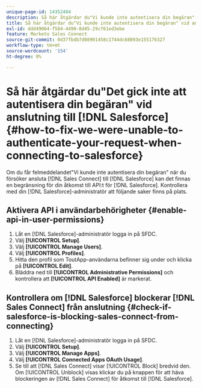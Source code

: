 ```yaml
---
unique-page-id: 14352484
description: Så här åtgärdar du"Vi kunde inte autentisera din begäran" vid anslutning till Salesforce - Marketo Docs - produktdokumentation
title: Så här åtgärdar du"Vi kunde inte autentisera din begäran" vid anslutning till Salesforce
exl-id: ddd49064-f584-4490-8d45-29cf61ed3ebe
feature: Marketo Sales Connect
source-git-commit: 0d37fbdb7d08901458c1744dc68893e155176327
workflow-type: tm+mt
source-wordcount: '154'
ht-degree: 0%

---
```


# Så här åtgärdar du&quot;Det gick inte att autentisera din begäran&quot; vid anslutning till [!DNL Salesforce] {#how-to-fix-we-were-unable-to-authenticate-your-request-when-connecting-to-salesforce}

Om du får felmeddelandet&quot;Vi kunde inte autentisera din begäran&quot; när du försöker ansluta [!DNL Sales Connect] till [!DNL Salesforce] kan det finnas en begränsning för din åtkomst till API:t för [!DNL Salesforce]. Kontrollera med din [!DNL Salesforce]-administratör att följande saker finns på plats.

## Aktivera API i användarbehörigheter {#enable-api-in-user-permissions}

1. Låt en [!DNL Salesforce]-administratör logga in på SFDC.
1. Välj **[!UICONTROL Setup]**.
1. Välj **[!UICONTROL Manage Users]**.
1. Välj **[!UICONTROL Profiles]**.
1. Hitta den profil som ToutApp-användarna befinner sig under och klicka på **[!UICONTROL Edit]**.
1. Bläddra ned till **[!UICONTROL Administrative Permissions]** och kontrollera att **[!UICONTROL API Enabled]** är markerat.

## Kontrollera om [!DNL Salesforce] blockerar [!DNL Sales Connect] från anslutning {#check-if-salesforce-is-blocking-sales-connect-from-connecting}

1. Låt en [!DNL Salesforce]-administratör logga in på SFDC.
1. Välj **[!UICONTROL Setup]**.
1. Välj **[!UICONTROL Manage Apps]**.
1. Välj **[!UICONTROL Connected Apps OAuth Usage]**.
1. Se till att [!DNL Sales Connect] visar [!UICONTROL Block] bredvid den. Om [!UICONTROL Unblock] visas klickar du på knappen för att häva blockeringen av [!DNL Sales Connect] för åtkomst till [!DNL Salesforce].
